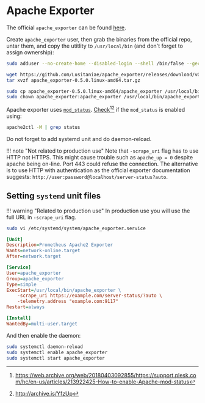 # Apache Exporter

The official `apache_exporter` can be found [here][1].

Create `apache_exporter` user, then grab the binaries from the official repo, untar them, and copy the utitlity to `/usr/local/bin` (and don't forget to assign ownership):

```bash
sudo adduser --no-create-home --disabled-login --shell /bin/false --gecos "Apache exporter user" apache_exporter

wget https://github.com/Lusitaniae/apache_exporter/releases/download/v0.5.0/apache_exporter-0.5.0.linux-amd64.tar.gz
tar xvzf apache_exporter-0.5.0.linux-amd64.tar.gz

sudo cp apache_exporter-0.5.0.linux-amd64/apache_exporter /usr/local/bin/
sudo chown apache_exporter:apache_exporter /usr/local/bin/apache_exporter
```

Apache exporter uses [`mod_status`][2]. [Check][3][^1][^2] if the `mod_status` is enabled using:

```bash
apache2ctl -M | grep status
```

Do not forget to add systemd unit and do daemon-reload.

!!! note "Not related to production use"
    Note that `-scrape_uri` flag has to use HTTP not HTTPS. This might cause trouble such as `apache_up = 0` despite apache being on-line. Port 443 could refuse the connection. The alternative is to use HTTP with authentication as the official exporter documentation suggests: `http://user:password@localhost/server-status?auto`.

## Setting `systemd` unit files

!!! warning "Related to production use"
    In production use you will use the full URL in `-scrape_uri` flag.

```bash
sudo vi /etc/systemd/system/apache_exporter.service
```

```ini
[Unit]
Description=Prometheus Apache2 Exporter
Wants=network-online.target
After=network.target

[Service]
User=apache_exporter
Group=apache_exporter
Type=simple
ExecStart=/usr/local/bin/apache_exporter \
    -scrape_uri https://example.com/server-status/?auto \
    -telemetry.address "example.com:9117"
Restart=always

[Install]
WantedBy=multi-user.target
```

And then enable the daemon:

```bash
sudo systemctl daemon-reload
sudo systemctl enable apache_exporter
sudo systemctl start apache_exporter
```

[^1]: <https://web.archive.org/web/20180403092855/https://support.plesk.com/hc/en-us/articles/213922425-How-to-enable-Apache-mod-status>
[^2]: <http://archive.is/YfzUp>

[1]: https://github.com/Lusitaniae/apache_exporter
[2]: https://httpd.apache.org/docs/2.4/mod/mod_status.html
[3]: https://support.plesk.com/hc/en-us/articles/213922425-How-to-enable-Apache-mod-status

